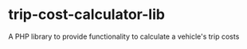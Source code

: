 # trip-cost-calculator-lib
A PHP library to provide functionality to calculate a vehicle's trip costs
